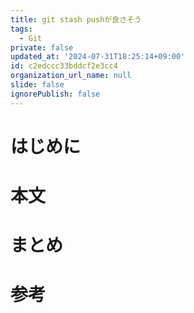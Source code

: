 ```yaml
---
title: git stash pushが良さそう
tags:
  - Git
private: false
updated_at: '2024-07-31T18:25:14+09:00'
id: c2edccc33bddcf2e3cc4
organization_url_name: null
slide: false
ignorePublish: false
---
```


# はじめに

# 本文

# まとめ

# 参考
